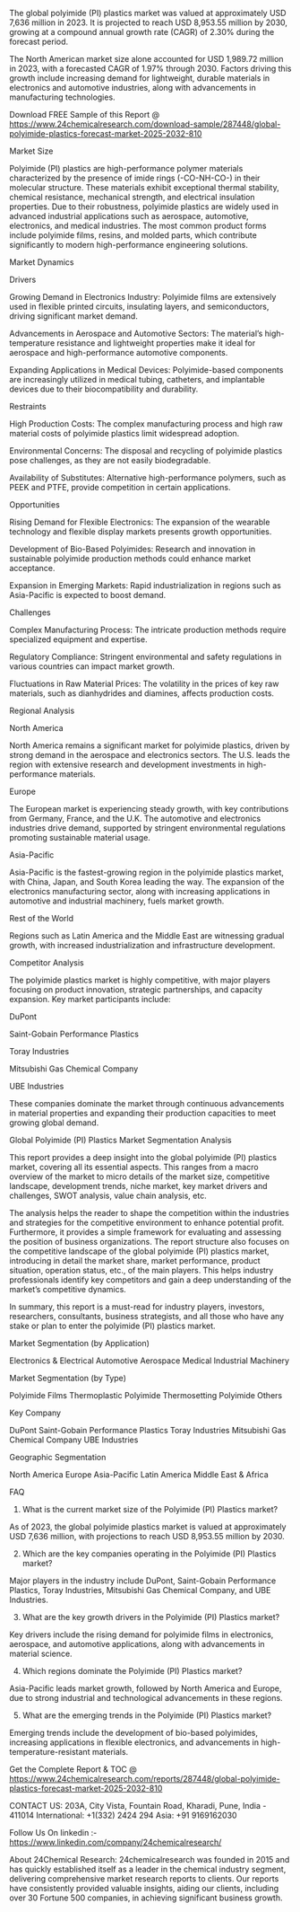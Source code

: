 The global polyimide (PI) plastics market was valued at approximately USD 7,636 million in 2023. It is projected to reach USD 8,953.55 million by 2030, growing at a compound annual growth rate (CAGR) of 2.30% during the forecast period.

The North American market size alone accounted for USD 1,989.72 million in 2023, with a forecasted CAGR of 1.97% through 2030. Factors driving this growth include increasing demand for lightweight, durable materials in electronics and automotive industries, along with advancements in manufacturing technologies.

Download FREE Sample of this Report @ https://www.24chemicalresearch.com/download-sample/287448/global-polyimide-plastics-forecast-market-2025-2032-810

Market Size

Polyimide (PI) plastics are high-performance polymer materials characterized by the presence of imide rings (-CO-NH-CO-) in their molecular structure. These materials exhibit exceptional thermal stability, chemical resistance, mechanical strength, and electrical insulation properties. Due to their robustness, polyimide plastics are widely used in advanced industrial applications such as aerospace, automotive, electronics, and medical industries. The most common product forms include polyimide films, resins, and molded parts, which contribute significantly to modern high-performance engineering solutions.

Market Dynamics

Drivers

Growing Demand in Electronics Industry: Polyimide films are extensively used in flexible printed circuits, insulating layers, and semiconductors, driving significant market demand.

Advancements in Aerospace and Automotive Sectors: The material’s high-temperature resistance and lightweight properties make it ideal for aerospace and high-performance automotive components.

Expanding Applications in Medical Devices: Polyimide-based components are increasingly utilized in medical tubing, catheters, and implantable devices due to their biocompatibility and durability.

Restraints

High Production Costs: The complex manufacturing process and high raw material costs of polyimide plastics limit widespread adoption.

Environmental Concerns: The disposal and recycling of polyimide plastics pose challenges, as they are not easily biodegradable.

Availability of Substitutes: Alternative high-performance polymers, such as PEEK and PTFE, provide competition in certain applications.

Opportunities

Rising Demand for Flexible Electronics: The expansion of the wearable technology and flexible display markets presents growth opportunities.

Development of Bio-Based Polyimides: Research and innovation in sustainable polyimide production methods could enhance market acceptance.

Expansion in Emerging Markets: Rapid industrialization in regions such as Asia-Pacific is expected to boost demand.

Challenges

Complex Manufacturing Process: The intricate production methods require specialized equipment and expertise.

Regulatory Compliance: Stringent environmental and safety regulations in various countries can impact market growth.

Fluctuations in Raw Material Prices: The volatility in the prices of key raw materials, such as dianhydrides and diamines, affects production costs.

Regional Analysis

North America

North America remains a significant market for polyimide plastics, driven by strong demand in the aerospace and electronics sectors. The U.S. leads the region with extensive research and development investments in high-performance materials.

Europe

The European market is experiencing steady growth, with key contributions from Germany, France, and the U.K. The automotive and electronics industries drive demand, supported by stringent environmental regulations promoting sustainable material usage.

Asia-Pacific

Asia-Pacific is the fastest-growing region in the polyimide plastics market, with China, Japan, and South Korea leading the way. The expansion of the electronics manufacturing sector, along with increasing applications in automotive and industrial machinery, fuels market growth.

Rest of the World

Regions such as Latin America and the Middle East are witnessing gradual growth, with increased industrialization and infrastructure development.

Competitor Analysis

The polyimide plastics market is highly competitive, with major players focusing on product innovation, strategic partnerships, and capacity expansion. Key market participants include:

DuPont

Saint-Gobain Performance Plastics

Toray Industries

Mitsubishi Gas Chemical Company

UBE Industries

These companies dominate the market through continuous advancements in material properties and expanding their production capacities to meet growing global demand.

Global Polyimide (PI) Plastics Market Segmentation Analysis

This report provides a deep insight into the global polyimide (PI) plastics market, covering all its essential aspects. This ranges from a macro overview of the market to micro details of the market size, competitive landscape, development trends, niche market, key market drivers and challenges, SWOT analysis, value chain analysis, etc.

The analysis helps the reader to shape the competition within the industries and strategies for the competitive environment to enhance potential profit. Furthermore, it provides a simple framework for evaluating and assessing the position of business organizations. The report structure also focuses on the competitive landscape of the global polyimide (PI) plastics market, introducing in detail the market share, market performance, product situation, operation status, etc., of the main players. This helps industry professionals identify key competitors and gain a deep understanding of the market’s competitive dynamics.

In summary, this report is a must-read for industry players, investors, researchers, consultants, business strategists, and all those who have any stake or plan to enter the polyimide (PI) plastics market.

Market Segmentation (by Application)

Electronics & Electrical
Automotive
Aerospace
Medical
Industrial Machinery

Market Segmentation (by Type)

Polyimide Films
Thermoplastic Polyimide
Thermosetting Polyimide
Others

Key Company

DuPont
Saint-Gobain Performance Plastics
Toray Industries
Mitsubishi Gas Chemical Company
UBE Industries

Geographic Segmentation

North America
Europe
Asia-Pacific
Latin America
Middle East & Africa

FAQ 

1. What is the current market size of the Polyimide (PI) Plastics market?

As of 2023, the global polyimide plastics market is valued at approximately USD 7,636 million, with projections to reach USD 8,953.55 million by 2030.

2. Which are the key companies operating in the Polyimide (PI) Plastics market?

Major players in the industry include DuPont, Saint-Gobain Performance Plastics, Toray Industries, Mitsubishi Gas Chemical Company, and UBE Industries.

3. What are the key growth drivers in the Polyimide (PI) Plastics market?

Key drivers include the rising demand for polyimide films in electronics, aerospace, and automotive applications, along with advancements in material science.

4. Which regions dominate the Polyimide (PI) Plastics market?

Asia-Pacific leads market growth, followed by North America and Europe, due to strong industrial and technological advancements in these regions.

5. What are the emerging trends in the Polyimide (PI) Plastics market?

Emerging trends include the development of bio-based polyimides, increasing applications in flexible electronics, and advancements in high-temperature-resistant materials.

Get the Complete Report & TOC @ https://www.24chemicalresearch.com/reports/287448/global-polyimide-plastics-forecast-market-2025-2032-810

CONTACT US:
203A, City Vista, Fountain Road, Kharadi, Pune, India - 411014
International: +1(332) 2424 294
Asia: +91 9169162030

Follow Us On linkedin :- https://www.linkedin.com/company/24chemicalresearch/

About 24Chemical Research:
24chemicalresearch was founded in 2015 and has quickly established itself as a leader in the chemical industry segment, delivering comprehensive market research reports to clients. Our reports have consistently provided valuable insights, aiding our clients, including over 30 Fortune 500 companies, in achieving significant business growth.

